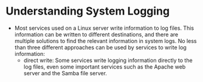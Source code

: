 # Understanding System Logging
 - Most services used on a Linux server write information to log files. This information can be written to different destinations, and there are multiple solutions to find the relevant information in system logs. No less than three different approaches can be used by services to write log information:
    - direct write: Some services write logging information directly to the log files, even some important services such as the Apache web server and the Samba file server.

































































































































